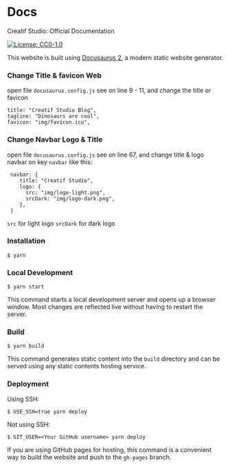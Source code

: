 # Docs
Creatif Studio: Official Documentation

[![License: CC0-1.0](https://img.shields.io/badge/License-CC0_1.0-lightgrey.svg)](http://creativecommons.org/publicdomain/zero/1.0/)

This website is built using [Docusaurus 2](https://docusaurus.io/), a modern static website generator.

### Change Title & favicon Web

open file `docusaurus.config.js` see on line 9 - 11, and change the title or favicon

```
title: "Creatif Studio Blog",
tagline: "Dinosaurs are cool",
favicon: "img/favicon.ico",
```

### Change Navbar Logo & Title

open file `docusaurus.config.js` see on line 67, and change title & logo navbar on key `navbar` like this:

```
 navbar: {
    title: "Creatif Studio",
    logo: {
      src: "img/logo-light.png",
      srcDark: "img/logo-dark.png",
    },
 }
```

`src` for light logo
`srcDark` for dark logo

### Installation

```
$ yarn
```

### Local Development

```
$ yarn start
```

This command starts a local development server and opens up a browser window. Most changes are reflected live without having to restart the server.

### Build

```
$ yarn build
```

This command generates static content into the `build` directory and can be served using any static contents hosting service.

### Deployment

Using SSH:

```
$ USE_SSH=true yarn deploy
```

Not using SSH:

```
$ GIT_USER=<Your GitHub username> yarn deploy
```

If you are using GitHub pages for hosting, this command is a convenient way to build the website and push to the `gh-pages` branch.
